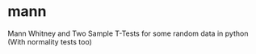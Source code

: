 # mann
Mann Whitney and Two Sample T-Tests for some random data in python
(With normality tests too)
